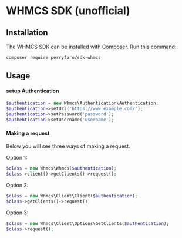 # WHMCS SDK (unofficial)

## Installation

The WHMCS SDK can be installed with [Composer](https://getcomposer.org/). Run this command:

```sh
composer require perryfaro/sdk-whmcs
```

## Usage

#### setup Authentication

```php
$authentication = new Whmcs\Authentication\Authentication;
$authentication->setUrl('https://www.example.com/');
$authentication->setPassword('password');
$authentication->setUsername('username');
```

#### Making a request

Below you will see three ways of making a request.

Option 1:

```php
$class = new Whmcs\Whmcs($authentication);
$class->client()->getClients()->request();
```

Option 2:

```php
$class = new Whmcs\Client\Client($authentication);
$class->getClients()->request();
```

Option 3:

```php
$class = new Whmcs\Client\Options\GetClients($authentication);
$class->request();
```